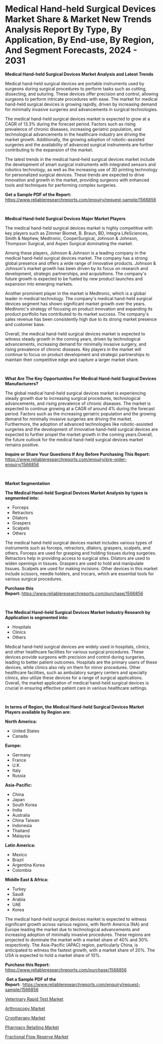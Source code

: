 <p><h1>Medical Hand-held Surgical Devices Market Share & Market New Trends Analysis Report By Type, By Application, By End-use, By Region, And Segment Forecasts, 2024 - 2031</h1></p><p><strong>Medical Hand-held Surgical Devices Market Analysis and Latest Trends</strong></p>
<p><p>Medical hand-held surgical devices are portable instruments used by surgeons during surgical procedures to perform tasks such as cutting, dissecting, and suturing. These devices offer precision and control, allowing surgeons to perform intricate procedures with ease. The market for medical hand-held surgical devices is growing rapidly, driven by increasing demand for minimally invasive surgeries and advancements in surgical technologies.</p><p>The medical hand-held surgical devices market is expected to grow at a CAGR of 13.3% during the forecast period. Factors such as rising prevalence of chronic diseases, increasing geriatric population, and technological advancements in the healthcare industry are driving the market growth. Additionally, the growing adoption of robotic-assisted surgeries and the availability of advanced surgical instruments are further contributing to the expansion of the market.</p><p>The latest trends in the medical hand-held surgical devices market include the development of smart surgical instruments with integrated sensors and robotics technology, as well as the increasing use of 3D printing technology for personalized surgical devices. These trends are expected to drive innovation and growth in the market, providing surgeons with enhanced tools and techniques for performing complex surgeries.</p></p>
<p><strong>Get a Sample PDF of the Report:&nbsp;</strong> <a href="https://www.reliableresearchreports.com/enquiry/request-sample/1566856">https://www.reliableresearchreports.com/enquiry/request-sample/1566856</a></p>
<p>&nbsp;</p>
<p><strong>Medical Hand-held Surgical Devices Major Market Players</strong></p>
<p><p>The medical hand-held surgical devices market is highly competitive with key players such as Zimmer Biomet, B. Braun, BD, Integra LifeSciences, Smith & Nephew, Medtronic, CooperSurgical, Johnson & Johnson, Thompson Surgical, and Aspen Surgical dominating the market.</p><p>Among these players, Johnson & Johnson is a leading company in the medical hand-held surgical devices market. The company has a strong global presence and offers a wide range of innovative products. Johnson & Johnson's market growth has been driven by its focus on research and development, strategic partnerships, and acquisitions. The company's future growth is expected to be fueled by new product launches and expansion into emerging markets.</p><p>Another prominent player in the market is Medtronic, which is a global leader in medical technology. The company's medical hand-held surgical devices segment has shown significant market growth over the years. Medtronic's strategy of focusing on product innovation and expanding its product portfolio has contributed to its market success. The company's sales revenue has been consistently high due to its strong market presence and customer base.</p><p>Overall, the medical hand-held surgical devices market is expected to witness steady growth in the coming years, driven by technological advancements, increasing demand for minimally invasive surgery, and rising prevalence of chronic diseases. Key players in the market will continue to focus on product development and strategic partnerships to maintain their competitive edge and capture a larger market share.</p></p>
<p>&nbsp;</p>
<p><strong>What Are The Key Opportunities For Medical Hand-held Surgical Devices Manufacturers?</strong></p>
<p><p>The global medical hand-held surgical devices market is experiencing steady growth due to increasing surgical procedures, technological advancements, and rising prevalence of chronic diseases. The market is expected to continue growing at a CAGR of around 4% during the forecast period. Factors such as the increasing geriatric population and the growing demand for minimally invasive surgeries are driving the market. Furthermore, the adoption of advanced technologies like robotic-assisted surgeries and the development of innovative hand-held surgical devices are expected to further propel the market growth in the coming years.Overall, the future outlook for the medical hand-held surgical devices market remains positive.</p></p>
<p><strong>Inquire or Share Your Questions If Any Before Purchasing This Report:</strong> <a href="https://www.reliableresearchreports.com/enquiry/pre-order-enquiry/1566856">https://www.reliableresearchreports.com/enquiry/pre-order-enquiry/1566856</a></p>
<p>&nbsp;</p>
<p><strong>Market Segmentation</strong></p>
<p><strong>The Medical Hand-held Surgical Devices Market Analysis by types is segmented into:</strong></p>
<p><ul><li>Forceps</li><li>Retractors</li><li>Dilators</li><li>Graspers</li><li>Scalpels</li><li>Others</li></ul></p>
<p><p>The medical hand-held surgical devices market includes various types of instruments such as forceps, retractors, dilators, graspers, scalpels, and others. Forceps are used for grasping and holding tissues during surgeries. Retractors help in providing access to surgical sites. Dilators are used to widen openings in tissues. Graspers are used to hold and manipulate tissues. Scalpels are used for making incisions. Other devices in this market include scissors, needle holders, and trocars, which are essential tools for various surgical procedures.</p></p>
<p><strong>Purchase this Report:&nbsp;</strong><a href="https://www.reliableresearchreports.com/purchase/1566856">https://www.reliableresearchreports.com/purchase/1566856</a></p>
<p>&nbsp;</p>
<p><strong>The Medical Hand-held Surgical Devices Market Industry Research by Application is segmented into:</strong></p>
<p><ul><li>Hospitals</li><li>Clinics</li><li>Others</li></ul></p>
<p><p>Medical hand-held surgical devices are widely used in hospitals, clinics, and other healthcare facilities for various surgical procedures. These devices provide surgeons with precision and control during surgeries, leading to better patient outcomes. Hospitals are the primary users of these devices, while clinics also rely on them for minor procedures. Other healthcare facilities, such as ambulatory surgery centers and specialty clinics, also utilize these devices for a range of surgical applications. Overall, the market application of medical hand-held surgical devices is crucial in ensuring effective patient care in various healthcare settings.</p></p>
<p>&nbsp;</p>
<p><strong>In terms of Region, the Medical Hand-held Surgical Devices Market Players available by Region are:</strong></p>
<p>
    <p> <strong> North America: </strong>
        <ul>
            <li>United States</li>
            <li>Canada</li>
        </ul>
        </p> 
    <p> <strong> Europe: </strong>
        <ul>
            <li>Germany</li>
            <li>France</li>
            <li>U.K.</li>
            <li>Italy</li>
            <li>Russia</li>
        </ul>
        </p> 
    <p> <strong> Asia-Pacific: </strong>
        <ul>
            <li>China</li>
            <li>Japan</li>
            <li>South Korea</li>
            <li>India</li>
            <li>Australia</li>
            <li>China Taiwan</li>
            <li>Indonesia</li>
            <li>Thailand</li>
            <li>Malaysia</li>
        </ul>
        </p> 
    <p> <strong> Latin America: </strong>
        <ul>
            <li>Mexico</li>
            <li>Brazil</li>
            <li>Argentina Korea</li>
            <li>Colombia</li>
        </ul>
        </p> 
    <p> <strong> Middle East & Africa: </strong>
        <ul>
            <li>Turkey</li>
            <li>Saudi</li>
            <li>Arabia</li>
            <li>UAE</li>
            <li>Korea</li>
        </ul>
    </p>
    </p>
<p><p>The medical hand-held surgical devices market is expected to witness significant growth across various regions, with North America (NA) and Europe leading the market due to technological advancements and increasing adoption of minimally invasive procedures. These regions are projected to dominate the market with a market share of 40% and 30% respectively. The Asia-Pacific (APAC) region, particularly China, is anticipated to witness the fastest growth, with a market share of 20%. The USA is expected to hold a market share of 10%.</p></p>
<p><strong>Purchase this Report: </strong><a href="https://www.reliableresearchreports.com/purchase/1566856">https://www.reliableresearchreports.com/purchase/1566856</a></p>
<p>&nbsp;<strong>Get a Sample PDF of the Report:&nbsp;&nbsp;</strong><a href="https://www.reliableresearchreports.com/enquiry/request-sample/1566856">https://www.reliableresearchreports.com/enquiry/request-sample/1566856</a></p>
<p><strong></strong></p>
<p><p><a href="https://medium.com/p/50b5a4c4a327/edit">Veterinary Rapid Test Market</a></p><p><a href="https://medium.com/p/181ae97083df/edit">Arthroscopy Market</a></p><p><a href="https://medium.com/p/06c6456185d8/edit">Cryotherapy Market</a></p><p><a href="https://medium.com/p/59c3630b93f5/edit">Pharmacy Retailing Market</a></p><p><a href="https://medium.com/p/28ffb92b1a36/edit">Fractional Flow Reserve Market</a></p></p>